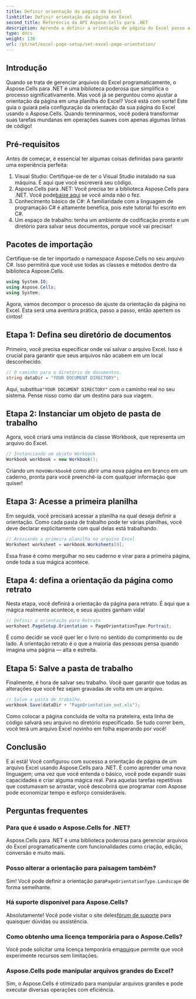 ```yaml
---
title: Definir orientação da página do Excel
linktitle: Definir orientação da página do Excel
second_title: Referência da API Aspose.Cells para .NET
description: Aprenda a definir a orientação de página do Excel passo a passo usando Aspose.Cells para .NET. Obtenha resultados otimizados.
type: docs
weight: 130
url: /pt/net/excel-page-setup/set-excel-page-orientation/
---
```

## Introdução

Quando se trata de gerenciar arquivos do Excel programaticamente, o Aspose.Cells para .NET é uma biblioteca poderosa que simplifica o processo significativamente. Mas você já se perguntou como ajustar a orientação da página em uma planilha do Excel? Você está com sorte! Este guia o guiará pela configuração da orientação da sua página do Excel usando o Aspose.Cells. Quando terminarmos, você poderá transformar suas tarefas mundanas em operações suaves com apenas algumas linhas de código!

## Pré-requisitos

Antes de começar, é essencial ter algumas coisas definidas para garantir uma experiência perfeita:

1. Visual Studio: Certifique-se de ter o Visual Studio instalado na sua máquina. É aqui que você escreverá seu código.
2.  Aspose.Cells para .NET: Você precisa ter a biblioteca Aspose.Cells para .NET. Você pode[baixe aqui](https://releases.aspose.com/cells/net/) se você ainda não o fez.
3. Conhecimento básico de C#: A familiaridade com a linguagem de programação C# é altamente benéfica, pois este tutorial foi escrito em C#.
4. Um espaço de trabalho: tenha um ambiente de codificação pronto e um diretório para salvar seus documentos, porque você vai precisar!

## Pacotes de importação

Certifique-se de ter importado o namespace Aspose.Cells no seu arquivo C#. Isso permitirá que você use todas as classes e métodos dentro da biblioteca Aspose.Cells.

```csharp
using System.IO;
using Aspose.Cells;
using System;
```

Agora, vamos decompor o processo de ajuste da orientação da página no Excel. Esta será uma aventura prática, passo a passo, então apertem os cintos!

## Etapa 1: Defina seu diretório de documentos

Primeiro, você precisa especificar onde vai salvar o arquivo Excel. Isso é crucial para garantir que seus arquivos não acabem em um local desconhecido.

```csharp
// O caminho para o diretório de documentos.
string dataDir = "YOUR DOCUMENT DIRECTORY";
```

 Aqui, substitua`"YOUR DOCUMENT DIRECTORY"` com o caminho real no seu sistema. Pense nisso como dar um destino para sua viagem.

## Etapa 2: Instanciar um objeto de pasta de trabalho

Agora, você criará uma instância da classe Workbook, que representa um arquivo do Excel.

```csharp
// Instanciando um objeto Workbook
Workbook workbook = new Workbook();
```

 Criando um novo`Workbook`é como abrir uma nova página em branco em um caderno, pronta para você preenchê-la com qualquer informação que quiser!

## Etapa 3: Acesse a primeira planilha

Em seguida, você precisará acessar a planilha na qual deseja definir a orientação. Como cada pasta de trabalho pode ter várias planilhas, você deve declarar explicitamente com qual delas está trabalhando.

```csharp
// Acessando a primeira planilha no arquivo Excel
Worksheet worksheet = workbook.Worksheets[0];
```

Essa frase é como mergulhar no seu caderno e virar para a primeira página, onde toda a sua mágica acontece.

## Etapa 4: defina a orientação da página como retrato

Nesta etapa, você definirá a orientação da página para retrato. É aqui que a mágica realmente acontece, e seus ajustes ganham vida!

```csharp
// Definir a orientação para Retrato
worksheet.PageSetup.Orientation = PageOrientationType.Portrait;
```

É como decidir se você quer ler o livro no sentido do comprimento ou de lado. A orientação retrato é o que a maioria das pessoas pensa quando imagina uma página — alta e estreita.

## Etapa 5: Salve a pasta de trabalho

Finalmente, é hora de salvar seu trabalho. Você quer garantir que todas as alterações que você fez sejam gravadas de volta em um arquivo.

```csharp
// Salve a pasta de trabalho.
workbook.Save(dataDir + "PageOrientation_out.xls");
```

Como colocar a página concluída de volta na prateleira, esta linha de código salvará seu arquivo no diretório especificado. Se tudo correr bem, você terá um arquivo Excel novinho em folha esperando por você!

## Conclusão

E aí está! Você configurou com sucesso a orientação de página de um arquivo Excel usando Aspose.Cells para .NET. É como aprender uma nova linguagem; uma vez que você entenda o básico, você pode expandir suas capacidades e criar alguma mágica real. Para aquelas tarefas repetitivas que costumavam se arrastar, você descobrirá que programar com Aspose pode economizar tempo e esforço consideráveis.

## Perguntas frequentes

### Para que é usado o Aspose.Cells for .NET?
Aspose.Cells para .NET é uma biblioteca poderosa para gerenciar arquivos do Excel programaticamente com funcionalidades como criação, edição, conversão e muito mais.

### Posso alterar a orientação para paisagem também?
 Sim! Você pode definir a orientação para`PageOrientationType.Landscape` de forma semelhante.

### Há suporte disponível para Aspose.Cells?
 Absolutamente! Você pode visitar o site deles[fórum de suporte](https://forum.aspose.com/c/cells/9) para quaisquer dúvidas ou assistência.

### Como obtenho uma licença temporária para o Aspose.Cells?
 Você pode solicitar uma licença temporária em[aqui](https://purchase.aspose.com/temporary-license/)que permite que você experimente recursos sem limitações.

### Aspose.Cells pode manipular arquivos grandes do Excel?
Sim, o Aspose.Cells é otimizado para manipular arquivos grandes e pode executar diversas operações com eficiência.